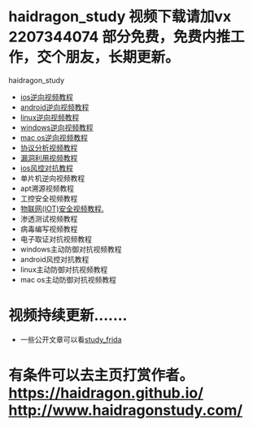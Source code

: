 # haidragon_study  视频下载请加vx 2207344074 部分免费，免费内推工作，交个朋友，长期更新。
haidragon_study

* [ios逆向视频教程](https://github.com/haidragon/haidragon_study/blob/master/ios%E9%80%86%E5%90%91%E8%A7%86%E9%A2%91%E6%95%99%E7%A8%8B.md)
* [android逆向视频教程](https://github.com/haidragon/haidragon_study/blob/master/android%E9%80%86%E5%90%91%E8%A7%86%E9%A2%91%E6%95%99%E7%A8%8B.md)
* [linux逆向视频教程](https://github.com/haidragon/haidragon_study/blob/master/linux%E9%80%86%E5%90%91%E8%A7%86%E9%A2%91%E6%95%99%E7%A8%8B.md)
* [windows逆向视频教程](https://github.com/haidragon/haidragon_study/blob/master/windows%E9%80%86%E5%90%91%E8%A7%86%E9%A2%91%E6%95%99%E7%A8%8B.md)
* [mac os逆向视频教程](https://github.com/haidragon/haidragon_study/blob/master/mac%20os%E9%80%86%E5%90%91%E8%A7%86%E9%A2%91%E6%95%99%E7%A8%8B.md)
* [协议分析视频教程](https://github.com/haidragon/haidragon_study/blob/master/%E7%BD%91%E7%BB%9C%E5%8D%8F%E8%AE%AE%E5%85%A8%E6%B5%81%E9%87%8F%E5%88%86%E6%9E%90%E8%A7%86%E9%A2%91%E6%95%99%E7%A8%8B.md)
* [漏洞利用视频教程](https://github.com/haidragon/haidragon_study/blob/master/%E6%BC%8F%E6%B4%9E%E5%88%A9%E7%94%A8%E8%A7%86%E9%A2%91%E6%95%99%E7%A8%8B.md)
* [ios风控对抗教程](https://github.com/haidragon/haidragon_study/blob/master/ios%E9%A3%8E%E6%8E%A7%E5%AF%B9%E6%8A%97%E6%95%99%E7%A8%8B.md)
* 单片机逆向视频教程
* apt溯源视频教程
* 工控安全视频教程
* [物联网(IOT)安全视频教程.](https://github.com/haidragon/haidragon_study/blob/master/%E7%89%A9%E8%81%94%E7%BD%91(IOT)%E5%AE%89%E5%85%A8%E8%A7%86%E9%A2%91%E6%95%99%E7%A8%8B.md)
* 渗透测试视频教程
* 病毒编写视频教程
* 电子取证对抗视频教程
* windows主动防御对抗视频教程
* android风控对抗教程
* linux主动防御对抗视频教程
* mac os主动防御对抗视频教程
# 视频持续更新.......
* 一些公开文章可以看[study_frida](https://github.com/haidragon/study_frida)
# 有条件可以去主页打赏作者。 https://haidragon.github.io/   http://www.haidragonstudy.com/
